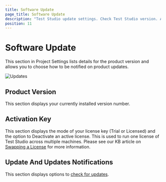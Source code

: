 ```yaml
---
title: Software Update
page_title: Software Update
description: "Test Studio update settings. Check Test Studio version. Activate/Deactivate Test Studio license. Check for updates of Test Studio."
position: 11
---
```

# Software Update

This section in Project Settings lists details for the product version and allows you to choose how to be notified on product updates.

![Updates][1]

## Product Version

This section displays your currently installed version number.

## Activation Key

This section displays the mode of your license key (Trial or Licensed) and the option to Deactivate an active license. This is used to run one license of Test Studio across multiple machines. Please see our KB article on <a href ="/knowledge-base/activation-kb/swap-license" target="_blank">Swapping a License</a> for more information.

## Update And Updates Notifications

This section displays options to <a href="/getting-started/installation/check-for-updates" target="_blank">check for updates</a>.

[1]: /img/features/project-settings/updates/fig1.png
